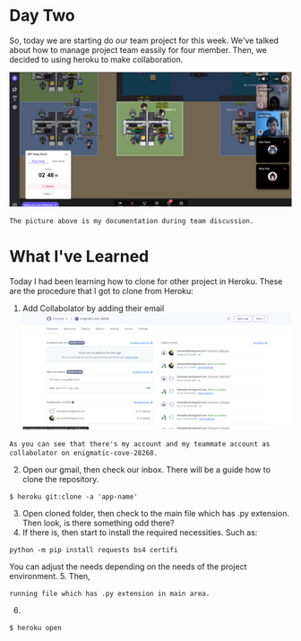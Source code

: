 # Day Two 

So, today we are starting do our team project for this week. We've talked about how to manage project team eassily for four member.
Then, we decided to using heroku to make collaboration.

![title](../Images/daytwo.png)

```
The picture above is my documentation during team discussion. 
```

# What I've Learned
Today I had been learning how to clone for other project in Heroku.
These are the procedure that I got to clone from Heroku:
1. Add Collabolator by adding their email
![title](../Images/ex-heroku-collabolator.png)
```
As you can see that there's my account and my teammate account as collabolator on enigmatic-cove-28268.
```
2. Open our gmail, then check our inbox. There will be a guide how to clone the repository.
```
$ heroku git:clone -a 'app-name'
```
3. Open cloned folder, then check to the main file which has .py extension. Then look, is there something odd there?
4. If there is, then start to install the required necessities. Such as:
```
python -m pip install requests bs4 certifi
```
You can adjust the needs depending on the needs of the project environment.
5. Then, 
```
running file which has .py extension in main area.
```
6. 
```
$ heroku open
```